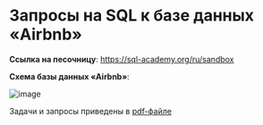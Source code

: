# Запросы на SQL к базе данных «Airbnb»


**Ссылка на песочницу**: https://sql-academy.org/ru/sandbox

**Схема базы данных «Airbnb»**:




![image](https://github.com/user-attachments/assets/ef9518b9-44e2-4b7d-94b6-0b1b5989a380)

Задачи и запросы приведены в [pdf-файле](https://github.com/Vas1l1sa/SQL_pet_project/blob/main/SQL_%D0%B7%D0%B0%D0%B4%D0%B0%D1%87%D0%B8_%D0%B8_%D0%B7%D0%B0%D0%BF%D1%80%D0%BE%D1%81%D1%8B.pdf)

